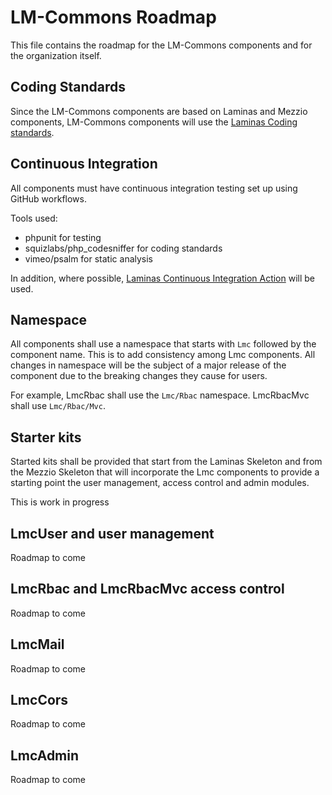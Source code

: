 # LM-Commons Roadmap

This file contains the roadmap for the LM-Commons components and for the organization itself.

## Coding Standards

Since the LM-Commons components are based on Laminas and Mezzio components, LM-Commons components will use the [Laminas
Coding standards](https://github.com/laminas/laminas-coding-standard).

## Continuous Integration

All components must have continuous integration testing set up using GitHub workflows.

Tools used:
- phpunit for testing
- squizlabs/php_codesniffer for coding standards
- vimeo/psalm for static analysis

In addition, where possible, [Laminas Continuous Integration Action](https://github.com/laminas/laminas-continuous-integration-action) will be used.

## Namespace

All components shall use a namespace that starts with `Lmc` followed by the component name. This is to add consistency among Lmc components.
All changes in namespace will be the subject of a major release of the component due to the breaking changes they cause for users.

For example, LmcRbac shall use the `Lmc/Rbac` namespace. LmcRbacMvc shall use `Lmc/Rbac/Mvc`. 

## Starter kits

Started kits shall be provided that start from the Laminas Skeleton and from the Mezzio Skeleton that will incorporate
the Lmc components to provide a starting point the user management, access control and admin modules.

This is work in progress

## LmcUser and user management

Roadmap to come

## LmcRbac and LmcRbacMvc access control

Roadmap to come

## LmcMail

Roadmap to come

## LmcCors

Roadmap to come

## LmcAdmin

Roadmap to come
